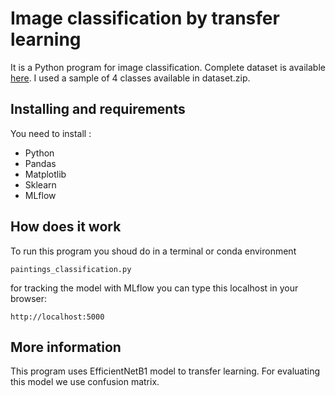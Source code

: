 # Image classification by transfer learning

It is a  Python program for image classification. Complete dataset is available [here](https://www.kaggle.com/ikarus777/best-artworks-of-all-time?select=images). I used a sample of 4 classes available in dataset.zip.

## Installing and requirements
You need to install :

 - Python
 - Pandas
 - Matplotlib
 - Sklearn
 - MLflow
  
## How does it work
To run this program you shoud do in a terminal or conda environment
```
paintings_classification.py
 ```
 for tracking the model with MLflow you can type this localhost in your browser:
 ```
 http://localhost:5000
 ```
## More information
This program uses EfficientNetB1 model to transfer learning. For evaluating this model we use confusion matrix.
 
